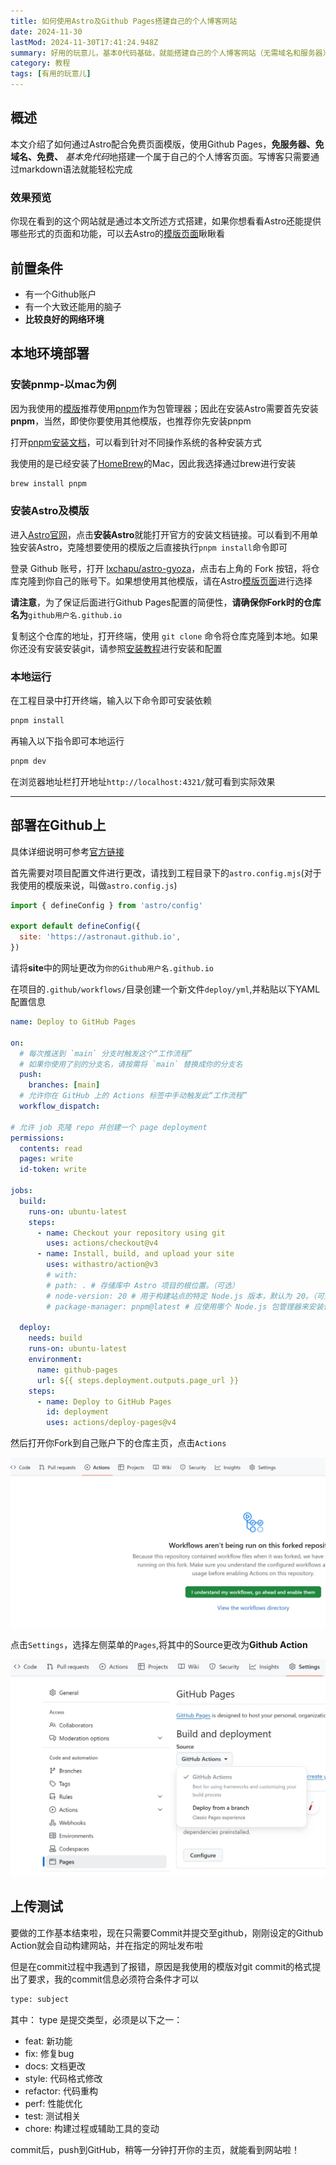 ```yaml
---
title: 如何使用Astro及Github Pages搭建自己的个人博客网站
date: 2024-11-30
lastMod: 2024-11-30T17:41:24.948Z
summary: 好用的玩意儿，基本0代码基础，就能搭建自己的个人博客网站（无需域名和服务器）
category: 教程
tags: [有用的玩意儿]
---
```


## 概述

本文介绍了如何通过Astro配合免费页面模版，使用Github Pages，**免服务器、免域名、免费、** *基本免代码*地搭建一个属于自己的个人博客页面。写博客只需要通过markdown语法就能轻松完成

### 效果预览

你现在看到的这个网站就是通过本文所述方式搭建，如果你想看看Astro还能提供哪些形式的页面和功能，可以去Astro的[模版页面](https://astro.build/themes/)瞅瞅看

## 前置条件

- 有一个Github账户
- 有一个大致还能用的脑子
- **比较良好的网络环境**

## 本地环境部署

### 安装pnmp-以mac为例

因为我使用的[模版](https://github.com/lxchapu/astro-gyoza)推荐使用[pnpm](https://pnpm.io/zh)作为包管理器；因此在安装Astro需要首先安装**pnpm**，当然，即使你要使用其他模版，也推荐你先安装pnpm

打开[pnpm安装文档](https://pnpm.io/zh/installation)，可以看到针对不同操作系统的各种安装方式

我使用的是已经安装了[HomeBrew](https://brew.sh/)的Mac，因此我选择通过brew进行安装

```sh
brew install pnpm
```

### 安装Astro及模版

进入[Astro官网](https://docs.astro.build/zh-cn/getting-started/)，点击**安装Astro**就能打开官方的安装文档链接。可以看到不用单独安装Astro，克隆想要使用的模版之后直接执行`pnpm install`命令即可

登录 Github 账号，打开 [lxchapu/astro-gyoza](https://github.com/lxchapu/astro-gyoza)，点击右上角的 Fork 按钮，将仓库克隆到你自己的账号下。如果想使用其他模版，请在Astro[模版页面](https://astro.build/themes/)进行选择

**请注意**，为了保证后面进行Github Pages配置的简便性，**请确保你Fork时的仓库名为**`github用户名.github.io`

复制这个仓库的地址，打开终端，使用 `git clone` 命令将仓库克隆到本地。如果你还没有安装安装git，请参照[安装教程](https://www.runoob.com/git/git-install-setup.html)进行安装和配置

### 本地运行

在工程目录中打开终端，输入以下命令即可安装依赖

```sh
pnpm install
```

再输入以下指令即可本地运行

```sh
pnpm dev
```

在浏览器地址栏打开地址`http://localhost:4321/`就可看到实际效果

---

## 部署在Github上

具体详细说明可参考[官方链接](https://docs.astro.build/zh-cn/guides/deploy/github/)

首先需要对项目配置文件进行更改，请找到工程目录下的`astro.config.mjs`(对于我使用的模版来说，叫做`astro.config.js`)

```js
import { defineConfig } from 'astro/config'

export default defineConfig({
  site: 'https://astronaut.github.io',
})
```

请将**site**中的网址更改为`你的Github用户名.github.io`

在项目的`.github/workflows/`目录创建一个新文件`deploy/yml`,并粘贴以下YAML配置信息

```yml
name: Deploy to GitHub Pages

on:
  # 每次推送到 `main` 分支时触发这个“工作流程”
  # 如果你使用了别的分支名，请按需将 `main` 替换成你的分支名
  push:
    branches: [main]
  # 允许你在 GitHub 上的 Actions 标签中手动触发此“工作流程”
  workflow_dispatch:

# 允许 job 克隆 repo 并创建一个 page deployment
permissions:
  contents: read
  pages: write
  id-token: write

jobs:
  build:
    runs-on: ubuntu-latest
    steps:
      - name: Checkout your repository using git
        uses: actions/checkout@v4
      - name: Install, build, and upload your site
        uses: withastro/action@v3
        # with:
        # path: . # 存储库中 Astro 项目的根位置。（可选）
        # node-version: 20 # 用于构建站点的特定 Node.js 版本，默认为 20。（可选）
        # package-manager: pnpm@latest # 应使用哪个 Node.js 包管理器来安装依赖项和构建站点。会根据存储库中的 lockfile 自动检测。（可选）

  deploy:
    needs: build
    runs-on: ubuntu-latest
    environment:
      name: github-pages
      url: ${{ steps.deployment.outputs.page_url }}
    steps:
      - name: Deploy to GitHub Pages
        id: deployment
        uses: actions/deploy-pages@v4
```

然后打开你Fork到自己账户下的仓库主页，点击`Actions`

![设置action](src/assets/set_action.webp)

点击`Settings`，选择左侧菜单的`Pages`,将其中的Source更改为**Github Action**

![设置pagesource](src/assets/set_source.webp)

## 上传测试

要做的工作基本结束啦，现在只需要Commit并提交至github，刚刚设定的Github Action就会自动构建网站，并在指定的网址发布啦

但是在commit过程中我遇到了报错，原因是我使用的模版对git commit的格式提出了要求，我的commit信息必须符合条件才可以

```bash
type: subject
```

其中：
type 是提交类型，必须是以下之一：

- feat: 新功能
- fix: 修复bug
- docs: 文档更改
- style: 代码格式修改
- refactor: 代码重构
- perf: 性能优化
- test: 测试相关
- chore: 构建过程或辅助工具的变动

commit后，push到GitHub，稍等一分钟打开你的主页，就能看到网站啦！
